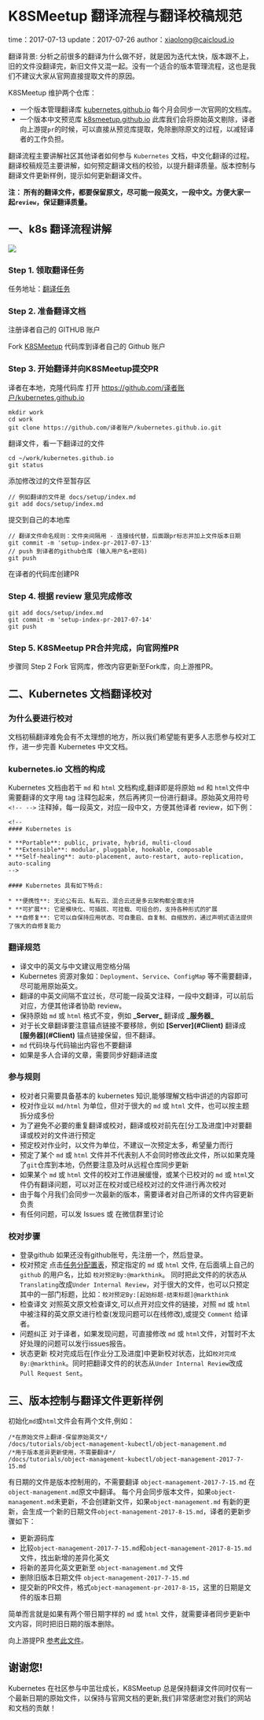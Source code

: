 # K8SMeetup 翻译流程与翻译校稿规范

time：2017-07-13 update：2017-07-26 author：xiaolong@caicloud.io

翻译背景: 分析之前很多的翻译为什么做不好，就是因为迭代太快，版本跟不上，旧的文件没翻译完，新旧文件又混一起。没有一个适合的版本管理流程，这也是我们不建议大家从官网直接提取文件的原因。

K8SMeetup 维护两个仓库：

- 一个版本管理翻译库 [kubernetes.github.io](https://github.com/k8smeetup/kubernetes.github.io) 每个月会同步一次官网的文档库。
- 一个版本中文预览库 [k8smeetup.github.io](https://github.com/k8smeetup/k8smeetup.github.io)
此库我们会将原始英文剔除，译者向上游提`pr`的时候，可以直接从预览库提取，免除删除原文的过程，以减轻译者的工作负担。

翻译流程主要讲解社区其他译者如何参与 `Kubernetes` 文档，中文化翻译的过程。翻译校稿规范主要讲解，如何预定翻译文档的校验，以提升翻译质量。版本控制与翻译文件更新样例，提示如何更新翻译文件。

**注： 所有的翻译文件，都要保留原文，尽可能一段英文，一段中文。方便大家一起`review`，保证翻译质量。**

## 一、k8s 翻译流程讲解

![](./images/k8s.io.svg)

### Step 1. 领取翻译任务

任务地址：[翻译任务](https://docs.google.com/spreadsheets/d/1FDFCv9RK5nSMgLXhPrJ5k7r5QvHnNEFnXbvoFiM8v20/edit#gid=906253755)

### Step 2. 准备翻译文档

注册译者自己的 GITHUB 账户

Fork [K8SMeetup](https://github.com/k8smeetup/kubernetes.github.io) 代码库到译者自己的 Github 账户

### Step 3. 开始翻译并向K8SMeetup提交PR
译者在本地，克隆代码库
打开 https://github.com/译者账户/kubernetes.github.io
```
mkdir work
cd work
git clone https://github.com/译者账户/kubernetes.github.io.git
```
翻译文件，看一下翻译过的文件
```
cd ~/work/kubernetes.github.io
git status
```
添加修改过的文件至暂存区
```
// 例如翻译的文件是 docs/setup/index.md
git add docs/setup/index.md
```
提交到自己的本地库
```
// 翻译文件命名规则：文件夹间隔用 - 连接线代替，后面跟pr标志并加上文件版本日期
git commit -m 'setup-index-pr-2017-07-13'
// push 到译者的github仓库 (输入用户名+密码)
git push
```
在译者的代码库创建PR

### Step 4. 根据 review 意见完成修改

```
git add docs/setup/index.md
git commit -m 'setup-index-pr-2017-07-14'
git push
```

### Step 5. K8SMeetup PR合并完成，向官网推PR

步骤同 Step 2 Fork 官网库，修改内容更新至Fork库，向上游推PR。


## 二、Kubernetes 文档翻译校对

### 为什么要进行校对

文档初稿翻译难免会有不太理想的地方，所以我们希望能有更多人志愿参与校对工作，进一步完善 Kubernetes 中文文档。

### kubernetes.io 文档的构成

Kubernetes 文档由若干 `md` 和 `html` 文档构成,翻译即是将原始 `md` 和 `html`文件中需要翻译的文字用 tag 注释包起来，然后再拷贝一份进行翻译。原始英文用符号 `<!-- -->` 注释掉，每一段英文，对应一段中文，方便其他译者 review，如下例：

```
<!--
#### Kubernetes is

* **Portable**: public, private, hybrid, multi-cloud
* **Extensible**: modular, pluggable, hookable, composable
* **Self-healing**: auto-placement, auto-restart, auto-replication, auto-scaling
-->

#### Kubernetes 具有如下特点:

* **便携性**: 无论公有云、私有云、混合云还是多云架构都全面支持
* **可扩展**: 它是模块化、可插拔、可挂载、可组合的，支持各种形式的扩展
* **自修复**: 它可以自保持应用状态、可自重启、自复制、自缩放的，通过声明式语法提供了强大的自修复能力
```

### 翻译规范

- 译文中的英文与中文建议用空格分隔
- Kubernetes 资源对象如：`Deployment`、`Service`、`ConfigMap` 等不需要翻译，尽可能用原始英文。
- 翻译的中英文间隔不宜过长，尽可能一段英文注释，一段中文翻译，可以前后对应，方便其他译者协助 review。
- 保持原始 `md` 或 `html` 格式不变，例如 **\_Server\_** 翻译成 **\_服务器\_**
- 对于长文章翻译要注意锚点链接不要移除，例如 **\[Server](#Client)** 翻译成 **\[服务器](#Client)** 锚点链接保留，但不翻译。
- `md` 代码块与代码输出内容也不要翻译
- 如果是多人合译的文章，需要同步好翻译进度

### 参与规则

- 校对者只需要具备基本的 kubernetes 知识,能够理解文档中讲述的内容即可
- 校对作业以 `md/html` 为单位，但对于很大的 `md` 或 `html` 文件，也可以按主题拆分成多份
- 为了避免不必要的重复翻译或校对，翻译或校对前先在[分工及进度]中对要翻译或校对的文件进行预定
- 预定校对作业时，以文件为单位，不建议一次预定太多，希望量力而行
- 预定了某个 `md` 或 `html` 文件并不代表别人不会同时修改此文件，所以如果克隆了`git`仓库到本地，仍然要注意及时从远程仓库同步更新
- 如果某个 `md` 或 `html` 文件的校对工作进展缓慢，或某个已校对的 `md` 或 `html`文件仍有翻译问题，可以对正在校对或已经校对过的文件进行再次校对
- 由于每个月我们会同步一次最新的版本，需要译者对自己所译的文件内容更新负责
- 有任何问题，可以发 Issues 或 在微信群里讨论


### 校对步骤

- 登录github
  如果还没有github账号，先注册一个，然后登录。
- 校对预定
  点击[任务分配置表](https://docs.google.com/spreadsheets/d/1FDFCv9RK5nSMgLXhPrJ5k7r5QvHnNEFnXbvoFiM8v20/edit#gid=906253755)，预定指定的 `md` 或 `html` 文件, 在后面填上自己的 `github` 的用户名，比如 `校对预定By:@markthink`。 同时把此文件的的状态从`Translating`改成`Under Internal Review`，对于很大的文件，也可以只预定其中的一部门标题，比如：`校对预定By:[起始标题-结束标题]@markthink`
- 检查译文
  对照英文原文检查译文,可以点开对应文件的链接，对照 `md` 或 `html` 中被注释的英文原文进行检查(发现问题可以在线修改),或提交 `Comment` 给译者。
- 问题纠正
  对于译者，如果发现问题，可直接修改 `md` 或 `html`文件，对暂时不太好处理的问题可以发行issues报告。
- 状态更新
  校对完成后在[作业分工及进度]中更新校对状态，比如`校对完成By:@markthink`。同时把翻译文件的的状态从`Under Internal Review`改成`Pull Request Sent`。

## 三、版本控制与翻译文件更新样例

初始化`md`或`html`文件会有两个文件,例如：
```
/*在原始文件上翻译-保留原始英文*/
/docs/tutorials/object-management-kubectl/object-management.md
/*用于版本差异更新使用，不需要翻译*/
/docs/tutorials/object-management-kubectl/object-management-2017-7-15.md
```
有日期的文件是版本控制用的，不需要翻译 `object-management-2017-7-15.md` 在`object-management.md`原文中翻译。
每个月会同步版本文件，如果`object-management.md`未更新，不会创建新文件，如果`object-management.md` 有新的更新，会生成一个新的日期文件`object-management-2017-8-15.md`，译者的更新步骤如下：

- 更新源码库
- 比较`object-management-2017-7-15.md`和`object-management-2017-8-15.md`文件，找出新增的差异化英文
- 将新的差异化英文更新至 `object-management.md` 文件
- 删除旧版本日期文件 `object-management-2017-7-15.md`
- 提交新的PR文件，格式`object-management-pr-2017-8-15`，这里的日期是文件的版本日期

简单而言就是如果有两个带日期字样的 `md` 或 `html` 文件，就需要译者同步更新中文内容，同时把旧日期的版本删除。

向上游提PR [参考此文件](https://docs.google.com/document/d/1xz7BhW8Qkh6reYU7S7RDzSov5e101Vz_fHjq-fEX-W4/edit#heading=h.gjdgxs)。

## 谢谢您!

Kubernetes 在社区参与中茁壮成长，K8SMeetup 总是保持翻译文件同时仅有一个最新日期的原始文件，以保持与官网文档的更新,我们非常感谢您对我们的网站和文档的贡献！
